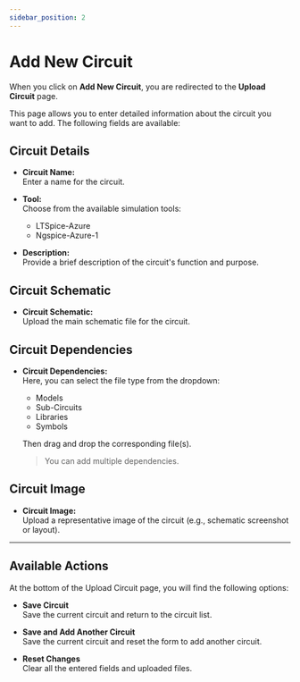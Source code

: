 ```yaml
---
sidebar_position: 2
---
```


# Add New Circuit

When you click on **Add New Circuit**, you are redirected to the **Upload Circuit** page.

This page allows you to enter detailed information about the circuit you want to add. The following fields are available:

## Circuit Details

- **Circuit Name:**  
  Enter a name for the circuit.

- **Tool:**  
  Choose from the available simulation tools:  
  - LTSpice-Azure  
  - Ngspice-Azure-1

- **Description:**  
  Provide a brief description of the circuit's function and purpose.

## Circuit Schematic

- **Circuit Schematic:**  
  Upload the main schematic file for the circuit.

## Circuit Dependencies

- **Circuit Dependencies:**  
  Here, you can select the file type from the dropdown:  
  - Models  
  - Sub-Circuits  
  - Libraries  
  - Symbols  
  
  Then drag and drop the corresponding file(s).  
  > You can add multiple dependencies.

## Circuit Image

- **Circuit Image:**  
  Upload a representative image of the circuit (e.g., schematic screenshot or layout).

---

## Available Actions

At the bottom of the Upload Circuit page, you will find the following options:

- **Save Circuit**  
  Save the current circuit and return to the circuit list.

- **Save and Add Another Circuit**  
  Save the current circuit and reset the form to add another circuit.

- **Reset Changes**  
  Clear all the entered fields and uploaded files.

